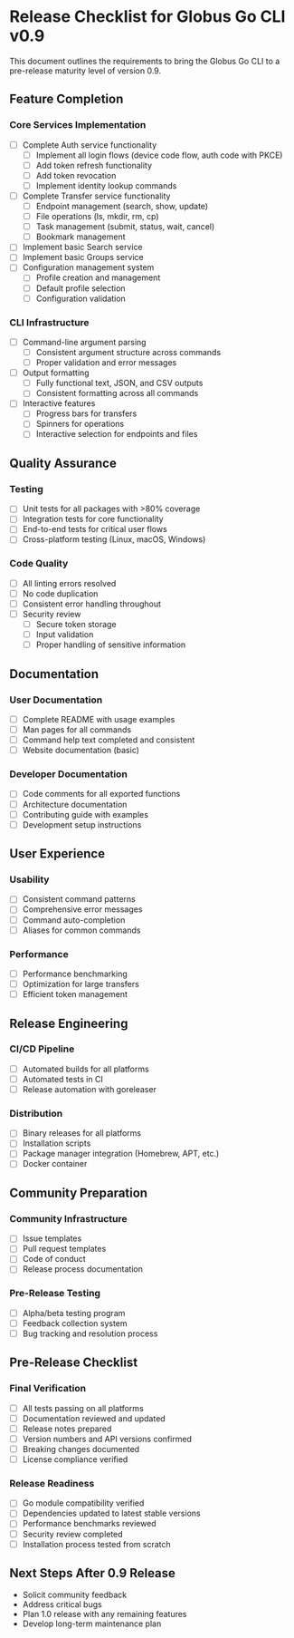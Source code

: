 # Release Checklist for Globus Go CLI v0.9

This document outlines the requirements to bring the Globus Go CLI to a pre-release maturity level of version 0.9.

## Feature Completion

### Core Services Implementation
- [ ] Complete Auth service functionality
  - [ ] Implement all login flows (device code flow, auth code with PKCE)
  - [ ] Add token refresh functionality
  - [ ] Add token revocation
  - [ ] Implement identity lookup commands
- [ ] Complete Transfer service functionality
  - [ ] Endpoint management (search, show, update)
  - [ ] File operations (ls, mkdir, rm, cp)
  - [ ] Task management (submit, status, wait, cancel)
  - [ ] Bookmark management
- [ ] Implement basic Search service
- [ ] Implement basic Groups service
- [ ] Configuration management system
  - [ ] Profile creation and management
  - [ ] Default profile selection
  - [ ] Configuration validation

### CLI Infrastructure
- [ ] Command-line argument parsing
  - [ ] Consistent argument structure across commands
  - [ ] Proper validation and error messages
- [ ] Output formatting
  - [ ] Fully functional text, JSON, and CSV outputs
  - [ ] Consistent formatting across all commands
- [ ] Interactive features
  - [ ] Progress bars for transfers
  - [ ] Spinners for operations
  - [ ] Interactive selection for endpoints and files

## Quality Assurance

### Testing
- [ ] Unit tests for all packages with >80% coverage
- [ ] Integration tests for core functionality
- [ ] End-to-end tests for critical user flows
- [ ] Cross-platform testing (Linux, macOS, Windows)

### Code Quality
- [ ] All linting errors resolved
- [ ] No code duplication
- [ ] Consistent error handling throughout
- [ ] Security review
  - [ ] Secure token storage
  - [ ] Input validation
  - [ ] Proper handling of sensitive information

## Documentation

### User Documentation
- [ ] Complete README with usage examples
- [ ] Man pages for all commands
- [ ] Command help text completed and consistent
- [ ] Website documentation (basic)

### Developer Documentation
- [ ] Code comments for all exported functions
- [ ] Architecture documentation
- [ ] Contributing guide with examples
- [ ] Development setup instructions

## User Experience

### Usability
- [ ] Consistent command patterns
- [ ] Comprehensive error messages
- [ ] Command auto-completion
- [ ] Aliases for common commands

### Performance
- [ ] Performance benchmarking
- [ ] Optimization for large transfers
- [ ] Efficient token management

## Release Engineering

### CI/CD Pipeline
- [ ] Automated builds for all platforms
- [ ] Automated tests in CI
- [ ] Release automation with goreleaser

### Distribution
- [ ] Binary releases for all platforms
- [ ] Installation scripts
- [ ] Package manager integration (Homebrew, APT, etc.)
- [ ] Docker container

## Community Preparation

### Community Infrastructure
- [ ] Issue templates
- [ ] Pull request templates
- [ ] Code of conduct
- [ ] Release process documentation

### Pre-Release Testing
- [ ] Alpha/beta testing program
- [ ] Feedback collection system
- [ ] Bug tracking and resolution process

## Pre-Release Checklist

### Final Verification
- [ ] All tests passing on all platforms
- [ ] Documentation reviewed and updated
- [ ] Release notes prepared
- [ ] Version numbers and API versions confirmed
- [ ] Breaking changes documented
- [ ] License compliance verified

### Release Readiness
- [ ] Go module compatibility verified
- [ ] Dependencies updated to latest stable versions
- [ ] Performance benchmarks reviewed
- [ ] Security review completed
- [ ] Installation process tested from scratch

## Next Steps After 0.9 Release

- Solicit community feedback
- Address critical bugs
- Plan 1.0 release with any remaining features
- Develop long-term maintenance plan